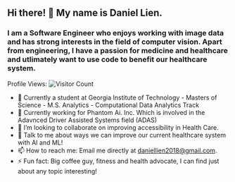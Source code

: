 ## Hi there! 👋 My name is Daniel Lien.
### I am a Software Engineer who enjoys working with image data and has strong interests in the field of computer vision. Apart from engineering, I have a passion for medicine and healthcare and utlimately want to use code to benefit our healthcare system.



Profile Views: ![Visitor Count](https://profile-counter.glitch.me/{Daniellien2018}/count.svg)
<!--
![GitHub Views](https://komarev.com/ghpvc/?username=<{Daniellien2018}>)
**Daniellien2018/Daniellien2018** is a ✨ _special_ ✨ repository because its `README.md` (this file) appears on your GitHub profile.
-->
- 🏫 Currently a student at Georgia Institute of Technology - Masters of Science - M.S. Analytics - Computational Data Analytics Track
- 🔭 Currently working for Phantom Ai. Inc. Which is involved in the Adavnced Driver Assisted Systems field (ADAS) 
- 👯 I’m looking to collaborate on improving accessibility in Health Care.
- 💬 Talk to me about ways we can improve our current healthcare system with AI and ML!
- 📫 How to reach me: Email me directly at daniellien2018@gmail.com.
- ⚡ Fun fact: Big coffee guy, fitness and health advocate, I can find just about any topic interesting! 

